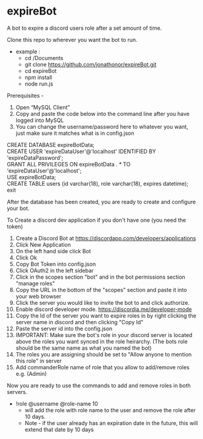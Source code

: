 # expireBot
A bot to expire a discord users role after a set amount of time.

Clone this repo to wherever you want the bot to run.
- example :
    - cd /Documents
    - git clone https://github.com/jonathonor/expireBot.git
    - cd expireBot
    - npm install
    - node run.js

Prerequisites -
1. Open “MySQL Client”
2. Copy and paste the code below into the command line after you have logged into MySQL
3. You can change the username/password here to whatever you want, just make sure it matches what is in config.json

CREATE DATABASE expireBotData;<br>
CREATE USER 'expireDataUser'@'localhost' IDENTIFIED BY 'expireDataPassword';<br>
GRANT ALL PRIVILEGES ON expireBotData . * TO 'expireDataUser'@'localhost';<br>
USE expireBotData;<br>
CREATE TABLE users (id varchar(18), role varchar(18), expires datetime);<br>
exit

After the database has been created, you are ready to create and configure your bot.

To Create a discord dev application if you don't have one (you need the token)
1. Create a Discord Bot at https://discordapp.com/developers/applications
2. Click New Application
3. On the left hand side click Bot
4. Click Ok
5. Copy Bot Token into config.json
6. Click OAuth2 in the left sidebar
7. Click in the scopes section "bot" and in the bot permissions section "manage roles"
8. Copy the URL in the bottom of the "scopes" section and paste it into your web browser
9. Click the server you would like to invite the bot to and click authorize.
10. Enable discord developer mode. https://discordia.me/developer-mode
11. Copy the Id of the server you want to expire roles in by right clicking the server name in discord
and then clicking "Copy Id"
12. Paste the server id into the config.json 
13. IMPORTANT: Make sure the bot's role in your discord server is located above the roles you want synced in the role heirarchy. (The bots role should be the same name as what you named the bot)
14. The roles you are assigning should be set to "Allow anyone to mention this role" in server
15. Add commanderRole name of role that you allow to add/remove roles e.g. (Admin)

Now you are ready to use the commands to add and remove roles in both servers.
- !role @username @role-name 10
    - will add the role with role name to the user and remove the role after 10 days.
    * Note - if the user already has an expiration date in the future, this will extend that date by 10 days


